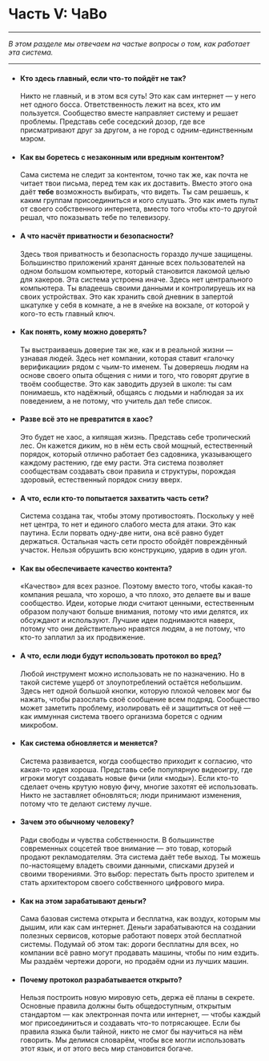 # Часть V: ЧаВо

---

_В этом разделе мы отвечаем на частые вопросы о том, как работает эта система._

---

- #### Кто здесь главный, если что-то пойдёт не так?

  Никто не главный, и в этом вся суть! Это как сам интернет — у него нет одного босса. Ответственность лежит на всех, кто им пользуется. Сообщество вместе направляет систему и решает проблемы. Представь себе соседский дозор, где все присматривают друг за другом, а не город с одним-единственным мэром.

- #### Как вы боретесь с незаконным или вредным контентом?

  Сама система не следит за контентом, точно так же, как почта не читает твои письма, перед тем как их доставить. Вместо этого она даёт **тебе** возможность выбирать, что видеть. Ты сам решаешь, к каким группам присоединиться и кого слушать. Это как иметь пульт от своего собственного интернета, вместо того чтобы кто-то другой решал, что показывать тебе по телевизору.

- #### А что насчёт приватности и безопасности?

  Здесь твоя приватность и безопасность гораздо лучше защищены. Большинство приложений хранят данные всех пользователей на одном большом компьютере, который становится лакомой целью для хакеров. Эта система устроена иначе. Здесь нет центрального компьютера. Ты владеешь своими данными и контролируешь их на своих устройствах. Это как хранить свой дневник в запертой шкатулке у себя в комнате, а не в ячейке на вокзале, от которой у кого-то есть главный ключ.

- #### Как понять, кому можно доверять?

  Ты выстраиваешь доверие так же, как и в реальной жизни — узнавая людей. Здесь нет компании, которая ставит «галочку верификации» рядом с чьим-то именем. Ты доверяешь людям на основе своего опыта общения с ними и того, что говорят другие в твоём сообществе. Это как заводить друзей в школе: ты сам понимаешь, кто надёжный, общаясь с людьми и наблюдая за их поведением, а не потому, что учитель дал тебе список.

- #### Разве всё это не превратится в хаос?

  Это будет не хаос, а кипящая жизнь. Представь себе тропический лес. Он кажется диким, но в нём есть свой мощный, естественный порядок, который отлично работает без садовника, указывающего каждому растению, где ему расти. Эта система позволяет сообществам создавать свои правила и структуры, порождая здоровый, естественный порядок снизу вверх.

- #### А что, если кто-то попытается захватить часть сети?

  Система создана так, чтобы этому противостоять. Поскольку у неё нет центра, то нет и единого слабого места для атаки. Это как паутина. Если порвать одну-две нити, она всё равно будет держаться. Остальная часть сети просто обойдёт повреждённый участок. Нельзя обрушить всю конструкцию, ударив в один угол.

- #### Как вы обеспечиваете качество контента?

  «Качество» для всех разное. Поэтому вместо того, чтобы какая-то компания решала, что хорошо, а что плохо, это делаете вы и ваше сообщество. Идеи, которые люди считают ценными, естественным образом получают больше внимания, потому что ими делятся, их обсуждают и используют. Лучшие идеи поднимаются наверх, потому что они действительно нравятся людям, а не потому, что кто-то заплатил за их продвижение.

- #### А что, если люди будут использовать протокол во вред?

  Любой инструмент можно использовать не по назначению. Но в такой системе ущерб от злоупотреблений остаётся небольшим. Здесь нет одной большой кнопки, которую плохой человек мог бы нажать, чтобы разослать своё сообщение всем подряд. Сообщество может заметить проблему, изолировать её и защититься от неё — как иммунная система твоего организма борется с одним микробом.

- #### Как система обновляется и меняется?

  Система развивается, когда сообщество приходит к согласию, что какая-то идея хороша. Представь себе популярную видеоигру, где игроки могут создавать новые фичи (или «моды»). Если кто-то сделает очень крутую новую фичу, многие захотят её использовать. Никто не заставляет обновляться; люди принимают изменения, потому что те делают систему лучше.

- #### Зачем это обычному человеку?

  Ради свободы и чувства собственности. В большинстве современных соцсетей твое внимание — это товар, который продают рекламодателям. Эта система даёт тебе выход. Ты можешь по-настоящему владеть своими данными, списками друзей и своими творениями. Это выбор: перестать быть просто зрителем и стать архитектором своего собственного цифрового мира.

- #### Как на этом зарабатывают деньги?

  Сама базовая система открыта и бесплатна, как воздух, которым мы дышим, или как сам интернет. Деньги зарабатываются на создании полезных сервисов, которые работают поверх этой бесплатной системы. Подумай об этом так: дороги бесплатны для всех, но компании всё равно могут продавать машины, чтобы по ним ездить. Мы раздаём чертежи дороги, но продаём одни из лучших машин.

- #### Почему протокол разрабатывается открыто?

  Нельзя построить новую мировую сеть, держа её планы в секрете. Основные правила должны быть общедоступным, открытым стандартом — как электронная почта или интернет, — чтобы каждый мог присоединиться и создавать что-то потрясающее. Если бы правила языка были тайной, никто не смог бы научиться на нём говорить. Мы делимся словарём, чтобы все могли использовать этот язык, и от этого весь мир становится богаче.
